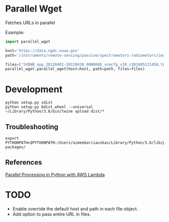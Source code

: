 # Parallel Wget

Fetches URLs in parallel

Example:

```python
import parallel_wget

host='https://data.ngdc.noaa.gov'
path='/instruments/remote-sensing/passive/spectrometers-radiometers/imaging/viirs/dnb_composites/v10/201204/vcmcfg/'

files=['SVDNB_npp_20120401-20120430_00N060E_vcmcfg_v10_c201605121456.tgz']
parallel_wget.parallel_wget(host=host, path=path, files=files)
```

# Development

```
python setup.py sdist
python setup.py bdist_wheel --universal
~/Library/Python/3.6/bin/twine upload dist/*
```

## Troubleshooting

```
export PYTHONPATH=$PYTHONPATH:/Users/aimeebarciauskas/Library/Python/3.6/lib/python/site-packages/
```

## References

[Parallel Processing in Python with AWS Lambda](https://aws.amazon.com/blogs/compute/parallel-processing-in-python-with-aws-lambda/)

# TODO

* Enable override the default host and path in each file object.
* Add option to pass entire URL in files.

